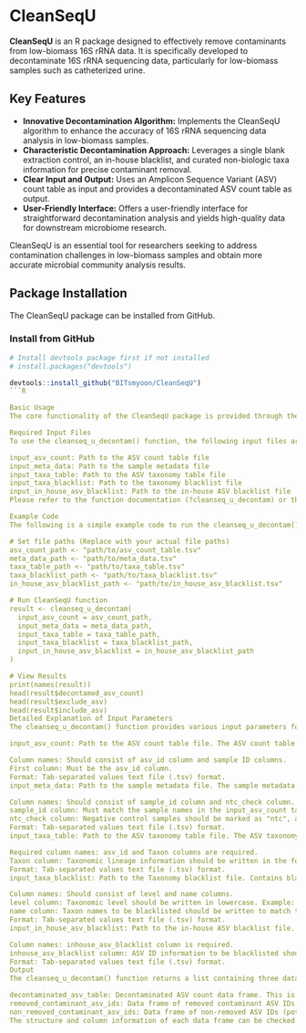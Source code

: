 # CleanSeqU

**CleanSeqU** is an R package designed to effectively remove contaminants from low-biomass 16S rRNA data. It is specifically developed to decontaminate 16S rRNA sequencing data, particularly for low-biomass samples such as catheterized urine.

## Key Features

* **Innovative Decontamination Algorithm:** Implements the CleanSeqU algorithm to enhance the accuracy of 16S rRNA sequencing data analysis in low-biomass samples.
* **Characteristic Decontamination Approach:** Leverages a single blank extraction control, an in-house blacklist, and curated non-biologic taxa information for precise contaminant removal.
* **Clear Input and Output:** Uses an Amplicon Sequence Variant (ASV) count table as input and provides a decontaminated ASV count table as output.
* **User-Friendly Interface:** Offers a user-friendly interface for straightforward decontamination analysis and yields high-quality data for downstream microbiome research.

CleanSeqU is an essential tool for researchers seeking to address contamination challenges in low-biomass samples and obtain more accurate microbial community analysis results.

## Package Installation

The CleanSeqU package can be installed from GitHub.

### Install from GitHub

```R
# Install devtools package first if not installed
# install.packages("devtools")

devtools::install_github("BITsmyoon/CleanSeqU")
```R

Basic Usage
The core functionality of the CleanSeqU package is provided through the cleanseq_u_decontam() function. This function offers various options and algorithms for contaminant removal and is user-friendly.

Required Input Files
To use the cleanseq_u_decontam() function, the following input files are required:

input_asv_count: Path to the ASV count table file
input_meta_data: Path to the sample metadata file
input_taxa_table: Path to the ASV taxonomy table file
input_taxa_blacklist: Path to the taxonomy blacklist file
input_in_house_asv_blacklist: Path to the in-house ASV blacklist file
Please refer to the function documentation (?cleanseq_u_decontam) or the package manual for the format of each input file.

Example Code
The following is a simple example code to run the cleanseq_u_decontam() function.  Actual file paths should be modified according to the user environment.

# Set file paths (Replace with your actual file paths)
asv_count_path <- "path/to/asv_count_table.tsv"
meta_data_path <- "path/to/meta_data.tsv"
taxa_table_path <- "path/to/taxa_table.tsv"
taxa_blacklist_path <- "path/to/taxa_blacklist.tsv"
in_house_asv_blacklist_path <- "path/to/in_house_asv_blacklist.tsv"

# Run CleanSeqU function
result <- cleanseq_u_decontam(
  input_asv_count = asv_count_path,
  input_meta_data = meta_data_path,
  input_taxa_table = taxa_table_path,
  input_taxa_blacklist = taxa_blacklist_path,
  input_in_house_asv_blacklist = in_house_asv_blacklist_path
)

# View Results
print(names(result))
head(result$decontamed_asv_count)
head(result$exclude_asv)
head(result$include_asv)
Detailed Explanation of Input Parameters
The cleanseq_u_decontam() function provides various input parameters for contaminant removal analysis. Detailed descriptions for each parameter are as follows:

input_asv_count: Path to the ASV count table file. The ASV count table is the basic data for microbial community analysis, containing counts (frequency) information for each ASV (Amplicon Sequence Variant) in each sample.

Column names: Should consist of asv_id column and sample ID columns.
First column: Must be the asv_id column.
Format: Tab-separated values text file (.tsv) format.
input_meta_data: Path to the sample metadata file. The sample metadata file contains sample information. In the CleanSeqU package, it is used to check negative control (NTC) sample information.

Column names: Should consist of sample_id column and ntc_check column.
sample_id column: Must match the sample names in the input_asv_count table.
ntc_check column: Negative control samples should be marked as "ntc", and other samples should be marked as "-".
Format: Tab-separated values text file (.tsv) format.
input_taxa_table: Path to the ASV taxonomy table file. The ASV taxonomy table contains taxonomic information (Taxonomy) for each ASV.

Required column names: asv_id and Taxon columns are required.
Taxon column: Taxonomic lineage information should be written in the format k_Kingdom;p_Phylum;c_Class;o_Order;f_Family;g_Genus;s_Species. Example: k_Bacteria;p_Firmicutes;c_Bacilli;o_Lactobacillales;f_Lactobacillaceae;g_Lactobacillus;s_iners
Format: Tab-separated values text file (.tsv) format.
input_taxa_blacklist: Path to the Taxonomy blacklist file. Contains blacklist information of taxa frequently detected in control samples.

Column names: Should consist of level and name columns.
level column: Taxonomic level should be written in lowercase. Example: k (kingdom), p (phylum), g (genus), etc.
name column: Taxon names to be blacklisted should be written to match the names used in the Taxon column of input_taxa_table.
Format: Tab-separated values text file (.tsv) format.
input_in_house_asv_blacklist: Path to the in-house ASV blacklist file. Contains a list of ASV IDs frequently detected in the user's experimental setting.

Column names: inhouse_asv_blacklist column is required.
inhouse_asv_blacklist column: ASV ID information to be blacklisted should be written.
Format: Tab-separated values text file (.tsv) format.
Output
The cleanseq_u_decontam() function returns a list containing three data frames:

decontaminated_asv_table: Decontaminated ASV count data frame. This is a table with counts of ASVs that are highly likely to be contaminants set to 0 by applying the contaminant removal algorithm. This table can be used for downstream analysis.
removed_contaminant_asv_ids: Data frame of removed contaminant ASV IDs. Contains ASV IDs identified as contaminants and the case (case_2, case_3, etc.) in which the ASV was removed. Useful for checking which ASVs were removed and why.
non_removed_contaminant_asv_ids: Data frame of non-removed ASV IDs (potential true signal). Contains ASV IDs that were likely contaminants but were not removed. These ASVs may be potential true biological signals, and further review may be needed in downstream analysis.
The structure and column information of each data frame can be checked through the help("cleanseq_u_decontam") command.

